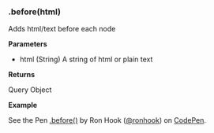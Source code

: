 ### .before(html)

Adds html/text before each node

**Parameters**

- html (String) A string of html or plain text

**Returns** 

Query Object

**Example**

<p data-height="300" data-theme-id="30862" data-slug-hash="VzzKwG" data-default-tab="js,result" data-user="ronhook" data-embed-version="2" data-pen-title=".before()" class="codepen">See the Pen <a href="https://codepen.io/ronhook/pen/VzzKwG/">.before()</a> by Ron Hook (<a href="https://codepen.io/ronhook">@ronhook</a>) on <a href="https://codepen.io">CodePen</a>.</p>
<script async src="https://production-assets.codepen.io/assets/embed/ei.js"> </script>
